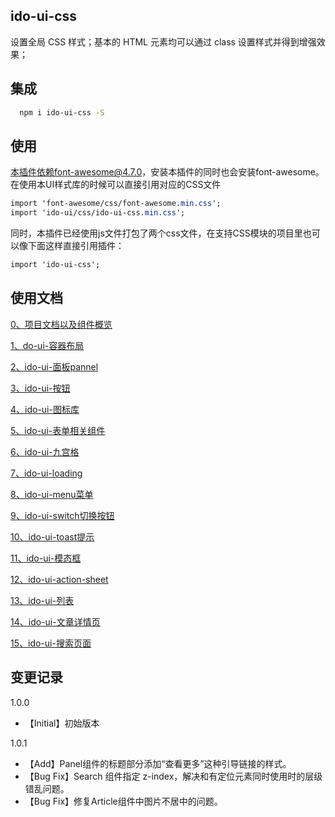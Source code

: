 ## ido-ui-css
设置全局 CSS 样式；基本的 HTML 元素均可以通过 class 设置样式并得到增强效果；
## 集成
```bash
  npm i ido-ui-css -S
```
## 使用
本插件依赖font-awesome@4.7.0，安装本插件的同时也会安装font-awesome。在使用本UI样式库的时候可以直接引用对应的CSS文件
```css
import 'font-awesome/css/font-awesome.min.css';
import 'ido-ui/css/ido-ui-css.min.css';
```
同时，本插件已经使用js文件打包了两个css文件，在支持CSS模块的项目里也可以像下面这样直接引用插件：
```css
import 'ido-ui-css';
```
## 使用文档

[0、项目文档以及组件概览](http://106.12.87.168/lib_ui/#%E5%B8%83%E5%B1%80)

[1、do-ui-容器布局](http://106.12.87.168/lib_ui/#%E5%B8%83%E5%B1%80)

[2、ido-ui-面板pannel](http://106.12.87.168/lib_ui/#面板)

[3、ido-ui-按钮](http://106.12.87.168/lib_ui/#按钮)

[4、ido-ui-图标库](http://106.12.87.168/lib_ui/#图标库)

[5、ido-ui-表单相关组件](http://106.12.87.168/lib_ui/#表单)

[6、ido-ui-九宫格](http://106.12.87.168/lib_ui/#九宫格)

[7、ido-ui-loading](http://106.12.87.168/lib_ui/#加载loading)

[8、ido-ui-menu菜单](http://106.12.87.168/lib_ui/#菜单)

[9、ido-ui-switch切换按钮](http://106.12.87.168/lib_ui/#switch切换)

[10、ido-ui-toast提示](http://106.12.87.168/lib_ui/#toast)

[11、ido-ui-模态框](http://106.12.87.168/lib_ui/#%E6%A8%A1%E6%80%81%E6%A1%86)

[12、ido-ui-action-sheet](http://106.12.87.168/lib_ui/#action-sheet)

[13、ido-ui-列表](http://106.12.87.168/lib_ui/#%E5%88%97%E8%A1%A8)

[14、ido-ui-文章详情页](http://106.12.87.168/lib_ui/#%E6%96%87%E7%AB%A0%E8%AF%A6%E6%83%85%E9%A1%B5)

[15、ido-ui-搜索页面](http://106.12.87.168/lib_ui/#%E6%90%9C%E7%B4%A2%E9%A1%B5%E9%9D%A2)


## 变更记录
1.0.0

- 【Initial】初始版本

1.0.1
- 【Add】Panel组件的标题部分添加“查看更多”这种引导链接的样式。
- 【Bug Fix】Search 组件指定 z-index，解决和有定位元素同时使用时的层级错乱问题。
- 【Bug Fix】修复Article组件中图片不居中的问题。